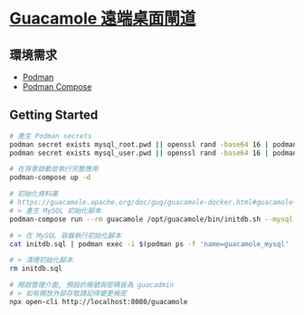 # [Guacamole 遠端桌面閘道](https://guacamole.apache.org/doc/gug/guacamole-docker.html)

## 環境需求

- [Podman](https://podman.io/)
- [Podman Compose](https://github.com/containers/podman-compose)

## Getting Started

```sh
# 產生 Podman secrets
podman secret exists mysql_root.pwd || openssl rand -base64 16 | podman secret create mysql_root.pwd -
podman secret exists mysql_user.pwd || openssl rand -base64 16 | podman secret create mysql_user.pwd -

# 在背景啟動並執行完整應用
podman-compose up -d

# 初始化資料庫
# https://guacamole.apache.org/doc/gug/guacamole-docker.html#guacamole-docker-mysql
# > 產生 MySQL 初始化腳本
podman-compose run --rm guacamole /opt/guacamole/bin/initdb.sh --mysql > initdb.sql

# > 在 MySQL 容器執行初始化腳本
cat initdb.sql | podman exec -i $(podman ps -f 'name=guacamole_mysql' -q) sh -c 'mysql -uguacamole -p$(cat /run/secrets/mysql_user.pwd) guacamole'

# > 清理初始化腳本
rm initdb.sql

# 開啟管理介面, 預設的帳號與密碼皆為 guacadmin
# > 如有開放外部存取請記得變更帳密
npx open-cli http://localhost:8080/guacamole
```
